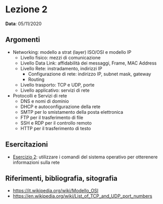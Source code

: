 # Lezione 2

__Data__: 05/11/2020

## Argomenti

- Networking: modello a strat (layer) ISO/OSI e modello IP
  - Livello fisico: mezzi di comunicazione
  - Livello Data Link: affidabilità dei messaggi, Frame, MAC Address
  - Livello Rete: instradamento, indirizzi IP
    - Configurazione di rete: indirizzo IP, subnet mask, gateway
    - Routing
  - Livello trasporto: TCP e UDP, porte
  - Livello applicativo: servizi di rete
- Protocolli e Servizi di rete
  - DNS e nomi di dominio
  - DHCP e autoconfigurazione della rete
  - SMTP per lo smistamento della posta elettronica
  - FTP per il trasferimento di file
  - SSH e RDP per il controllo remoto
  - HTTP per il trasferimento di testo

## Esercitazioni

- [Esercizio 2](/modulo-01/esercizio-2.md): utilizzare i comandi del sistema operativo per otterenere informazioni sulla rete

## Riferimenti, bibliografia, sitografia

- https://it.wikipedia.org/wiki/Modello_OSI
- https://en.wikipedia.org/wiki/List_of_TCP_and_UDP_port_numbers